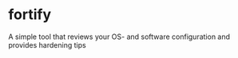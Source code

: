 # fortify
A simple tool that reviews your OS- and software configuration and provides hardening tips
